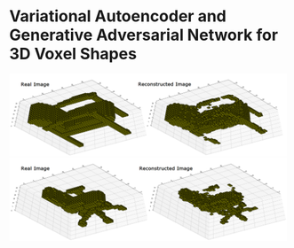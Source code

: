 # Variational Autoencoder and Generative Adversarial Network for 3D Voxel Shapes

<img src="Readme_Images/Vaegan_Comparison_1.png" width="500">   <img src="Readme_Images/Vaegan_Comparison_2.png" width="500" >
